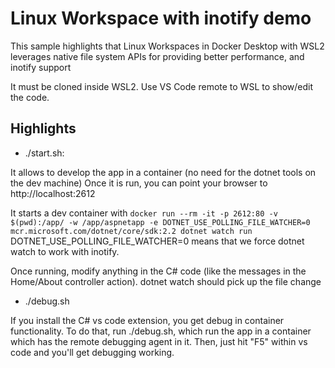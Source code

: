 # Linux Workspace with inotify demo

This sample highlights that Linux Workspaces in Docker Desktop with WSL2 leverages native file system APIs for providing better performance, and inotify support

It must be cloned inside WSL2. Use VS Code remote to WSL to show/edit the code.

## Highlights

- ./start.sh:

It allows to develop the app in a container (no need for the dotnet tools on the dev machine)
Once it is run, you can point your browser to http://localhost:2612

It starts a dev container with `docker run --rm -it -p 2612:80 -v $(pwd):/app/ -w /app/aspnetapp -e DOTNET_USE_POLLING_FILE_WATCHER=0  mcr.microsoft.com/dotnet/core/sdk:2.2 dotnet watch run` 
DOTNET_USE_POLLING_FILE_WATCHER=0 means that we force dotnet watch to work with inotify.

Once running, modify anything in the C# code (like the messages in the Home/About controller action).
dotnet watch should pick up the file change

- ./debug.sh

If you install the C# vs code extension, you get debug in container functionality.
To do that, run ./debug.sh, which run the app in a container which has the remote debugging agent in it. Then, just hit "F5" within vs code and you'll get debugging working.